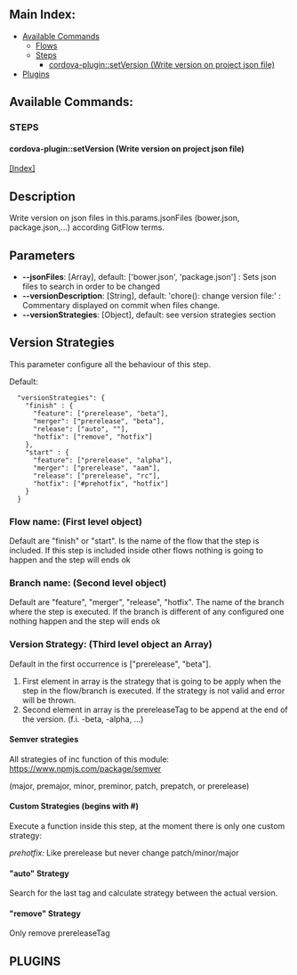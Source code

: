 ## Main Index:

- [Available Commands](#available-commands)
  - [Flows](#flows)
  - [Steps](#steps)
    - [cordova-plugin::setVersion (Write version on project json file)](#setversion-write-version-on-project-json-file)
- [Plugins](#plugins)


## Available Commands:

### STEPS

#### cordova-plugin::setVersion (Write version on project json file)
[[Index]](#main-index)

## Description

Write version on json files in this.params.jsonFiles (bower.json, package.json,...) according GitFlow terms.

## Parameters

- **--jsonFiles**: [Array], default: [&#39;bower.json&#39;, &#39;package.json&#39;] : Sets json files to search in order to be changed
- **--versionDescription**: [String], default: &#39;chore(): change version file:&#39; : Commentary displayed on commit when files change.
- **--versionStrategies**: [Object], default: see version strategies section

## Version Strategies

This parameter configure all the behaviour of this step.

Default:

```
  "versionStrategies": {
    "finish" : {
      "feature": ["prerelease", "beta"],
      "merger": ["prerelease", "beta"],
      "release": ["auto", ""],
      "hotfix": ["remove", "hotfix"]
    },
    "start" : {
      "feature": ["prerelease", "alpha"],
      "merger": ["prerelease", "aam"],
      "release": ["prerelease", "rc"],
      "hotfix": ["#prehotfix", "hotfix"]
    }
  }
```

### Flow name: (First level object)

Default are "finish" or "start". Is the name of the flow that the step is included. If this step is included inside other flows nothing is going to happen and the step will ends ok

### Branch name: (Second level object)

Default are "feature", "merger", "release", "hotfix". The name of the branch where the step is executed. If the branch is different of any configured one nothing happen and the step will ends ok

### Version Strategy: (Third level object an Array)

Default in the first occurrence is ["prerelease", "beta"].

1) First element in array is the strategy that is going to be apply when the step in the flow/branch is executed. If the strategy is not valid and error will be thrown.
2) Second element in array is the prereleaseTag to be append at the end of the version. (f.i. -beta, -alpha, ...)

#### Semver strategies

All strategies of inc function of this module: https://www.npmjs.com/package/semver

(major, premajor, minor, preminor, patch, prepatch, or prerelease)

#### Custom Strategies (begins with #)

Execute a function inside this step, at the moment there is only one custom strategy:

*prehotfix:* Like prerelease but never change patch/minor/major

#### "auto" Strategy

Search for the last tag and calculate strategy between the actual version.

#### "remove" Strategy

Only remove prereleaseTag

## PLUGINS

